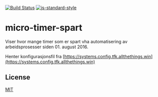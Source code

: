 [![Build Status](https://travis-ci.org/telemark/micro-timer-spart.svg?branch=master)](https://travis-ci.org/telemark/micro-timer-spart)
[![js-standard-style](https://img.shields.io/badge/code%20style-standard-brightgreen.svg?style=flat)](https://github.com/feross/standard)
# micro-timer-spart
Viser hvor mange timer som er spart vha automatisering av arbeidsprosesser siden 01. august 2016.

Henter konfigurasjonsfil fra [https://systems.config.tfk.allthethings.win](https://systems.config.tfk.allthethings.win)

## License
[MIT](LICENSE)

